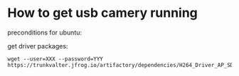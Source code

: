 # How to get usb camery running

preconditions for ubuntu:

get driver packages:  
```
wget --user=XXX --password=YYY https://trunkvalter.jfrog.io/artifactory/dependencies/H264_Driver_AP_SDK_V11.zip
```
